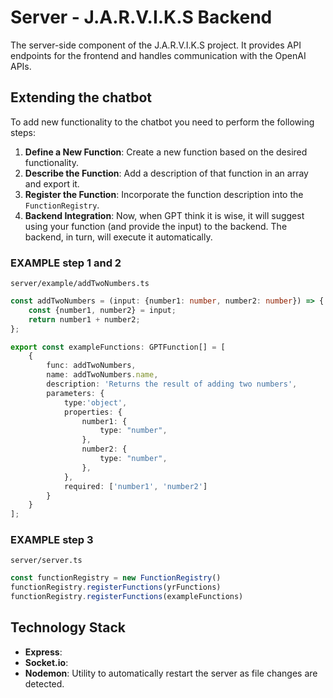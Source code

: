 # Server - J.A.R.V.I.K.S Backend

The server-side component of the J.A.R.V.I.K.S project. 
It provides API endpoints for the frontend and handles communication with the OpenAI APIs.

## Extending the chatbot
To add new functionality to the chatbot you need to perform the following steps:

1. **Define a New Function**: Create a new function based on the desired functionality.
2. **Describe the Function**: Add a description of that function in an array and export it.
3. **Register the Function**: Incorporate the function description into the `FunctionRegistry`.
4. **Backend Integration**: Now, when GPT think it is wise, it will suggest using your function (and provide the input) to the backend. The backend, in turn, will execute it automatically.

### EXAMPLE step 1 and 2

`server/example/addTwoNumbers.ts`
```typescript
const addTwoNumbers = (input: {number1: number, number2: number}) => {
    const {number1, number2} = input;
    return number1 + number2;
};

export const exampleFunctions: GPTFunction[] = [
    {
        func: addTwoNumbers,
        name: addTwoNumbers.name,
        description: 'Returns the result of adding two numbers',
        parameters: {
            type:'object',
            properties: {
                number1: {
                    type: "number",
                },
                number2: {
                    type: "number",
                },
            },
            required: ['number1', 'number2']
        }
    }
];
```

### EXAMPLE step 3
`server/server.ts`
```typescript
const functionRegistry = new FunctionRegistry()
functionRegistry.registerFunctions(yrFunctions)
functionRegistry.registerFunctions(exampleFunctions)
```

## Technology Stack

- **Express**: 
- **Socket.io**:
- **Nodemon**: Utility to automatically restart the server as file changes are detected.
